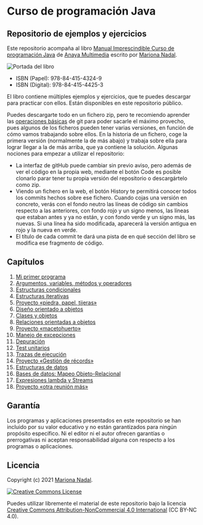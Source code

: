 Curso de programación Java
==========================

Repositorio de ejemplos y ejercicios
------------------------------------

Este repositorio acompaña al libro [Manual Imprescindible Curso de programación Java](https://school.dsrroma.es/libro/) de [Anaya Multimedia](https://www.anayamultimedia.es/libro.php?id=6085791) escrito por [Mariona Nadal](https://www.linkedin.com/in/marionanadal/).

<img alt="Portada del libro" style="border-width:0" src="https://school.dsrroma.es/wp-content/uploads/2021/05/MU00508401.jpg" />

* ISBN (Papel): 978-84-415-4324-9
* ISBN (Digital): 978-84-415-4425-3

El libro contiene múltiples ejemplos y ejercicios, que te puedes descargar para practicar con ellos. Están disponibles en este repositorio público.

Puedes descargarte todo en un fichero zip, pero te recomiendo aprender las [operaciones básicas](https://docs.github.com/es/github/getting-started-with-github/fork-a-repo) de git para poder sacarle el máximo provecho, pues algunos de los ficheros pueden tener varias versiones, en función de cómo vamos trabajando sobre ellos. 
En la historia de un fichero, coge la primera versión (normalmente la de más abajo) y trabaja sobre ella para lograr llegar a la de más arriba, que ya contiene la solución.
Algunas nociones para empezar a utilizar el repositorio:
* La interfaz de gitHub puede cambiar sin previo aviso, pero además de ver el código en la propia web, mediante el botón Code es posible clonarlo parar tener tu propia versión del repositorio o descargártelo como zip.
* Viendo un fichero en la web, el botón History te permitirá conocer todos los commits hechos sobre ese fichero. Cuando cojas una versión en concreto, verás con el fondo neutro las líneas de código sin cambios respecto a las anteriores, con fondo rojo y un signo menos, las líneas que estaban antes y ya no están, y con fondo verde y un signo más, las nuevas. Si una línea ha sido modificada, aparecerá la versión antigua en rojo y la nueva en verde.
* El título de cada commit te dará una pista de en qué sección del libro se modifica ese fragmento de código.

Capítulos
---------

1. [Mi primer programa](https://github.com/DSRschool/Anaya-MI-Java/tree/main/cap01)
2. [Argumentos, variables, métodos y operadores](https://github.com/DSRschool/Anaya-MI-Java/tree/main/cap02)
3. [Estructuras condicionales](https://github.com/DSRschool/Anaya-MI-Java/tree/main/cap03)
4. [Estructuras iterativas](https://github.com/DSRschool/Anaya-MI-Java/tree/main/cap04)
5. [Proyecto «piedra, papel, tijeras»](https://github.com/DSRschool/Anaya-MI-Java/tree/main/cap05)
6. [Diseño orientado a objetos](https://github.com/DSRschool/Anaya-MI-Java/tree/main/cap06)
7. [Clases y objetos](https://github.com/DSRschool/Anaya-MI-Java/tree/main/cap07)
8. [Relaciones orientadas a objetos](https://github.com/DSRschool/Anaya-MI-Java/tree/main/cap08)
9. [Proyecto «macetohuerto»](https://github.com/DSRschool/Anaya-MI-Java/tree/main/cap09)
10. [Manejo de excepciones](https://github.com/DSRschool/Anaya-MI-Java/tree/main/cap10)
11. [Depuración](https://github.com/DSRschool/Anaya-MI-Java/tree/main/cap11)
12. [Test unitarios](https://github.com/DSRschool/Anaya-MI-Java/tree/main/cap12)
13. [Trazas de ejecución](https://github.com/DSRschool/Anaya-MI-Java/tree/main/cap13)
14. [Proyecto «Gestión de récords»](https://github.com/DSRschool/Anaya-MI-Java/tree/main/cap14)
15. [Estructuras de datos](https://github.com/DSRschool/Anaya-MI-Java/tree/main/cap15)
16. [Bases de datos: Mapeo Objeto-Relacional](https://github.com/DSRschool/Anaya-MI-Java/tree/main/cap16)
17. [Expresiones lambda y Streams](https://github.com/DSRschool/Anaya-MI-Java/tree/main/cap17)
18. [Proyecto «otra reunión más»](https://github.com/DSRschool/Anaya-MI-Java/tree/main/cap18)

Garantía
--------

Los programas y aplicaciones presentados en este repositorio se han incluido por su valor educativo y no están garantizados para ningún propósito específico. Ni el editor ni el autor ofrecen garantías o prerrogativas ni aceptan responsabilidad alguna con respecto a los programas o aplicaciones.

Licencia
--------

Copyright (c) 2021 [Mariona Nadal](https://school.dsrroma.es).

<a rel="license" href="http://creativecommons.org/licenses/by-nc/4.0/"><img alt="Creative Commons License" style="border-width:0" src="https://i.creativecommons.org/l/by-nc/4.0/88x31.png" /></a>

Puedes utilizar libremente el material de este repositorio bajo la licencia 
<a rel="license" href="http://creativecommons.org/licenses/by-nc/4.0/">Creative Commons
Attribution-NonCommercial 4.0 International</a> (CC BY-NC 4.0).
